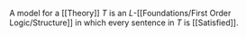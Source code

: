 A model for a [[Theory]] $T$ is an $L$-[[Foundations/First Order Logic/Structure]] 
in which every sentence in $T$ is [[Satisfied]].
